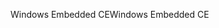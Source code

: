 <span data-ttu-id="b6dd2-101">Windows Embedded CE</span><span class="sxs-lookup"><span data-stu-id="b6dd2-101">Windows Embedded CE</span></span>